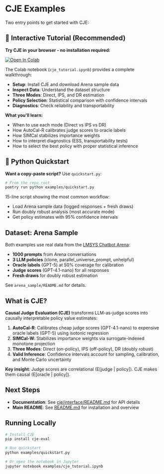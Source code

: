 # CJE Examples

Two entry points to get started with CJE:

## 🚀 Interactive Tutorial (Recommended)

**Try CJE in your browser - no installation required:**

[![Open In Colab](https://colab.research.google.com/assets/colab-badge.svg)](https://colab.research.google.com/github/cimo-labs/cje/blob/main/examples/cje_tutorial.ipynb)

The Colab notebook (`cje_tutorial.ipynb`) provides a complete walkthrough:
- **Setup**: Install CJE and download Arena sample data
- **Inspect Data**: Understand the dataset structure
- **Three Modes**: Direct, IPS, and DR estimation
- **Policy Selection**: Statistical comparison with confidence intervals
- **Diagnostics**: Check reliability and transportability

**What you'll learn:**
- When to use each mode (Direct vs IPS vs DR)
- How AutoCal-R calibrates judge scores to oracle labels
- How SIMCal stabilizes importance weights
- How to interpret diagnostics (ESS, transportability tests)
- How to select the best policy with proper statistical inference

## 🐍 Python Quickstart

**Want a copy-paste script?** Use `quickstart.py`:

```bash
# From the repo root
poetry run python examples/quickstart.py
```

15-line script showing the most common workflow:
- Load Arena sample data (logged responses + fresh draws)
- Run doubly robust analysis (most accurate mode)
- Get policy estimates with 95% confidence intervals

## Dataset: Arena Sample

Both examples use real data from the [LMSYS Chatbot Arena](https://huggingface.co/datasets/lmsys/chatbot_arena_conversations):

- **1000 prompts** from Arena conversations
- **3 LLM policies** (clone, parallel_universe_prompt, unhelpful)
- **Oracle labels** (GPT-5) at 50% coverage for calibration
- **Judge scores** (GPT-4.1-nano) for all responses
- **Fresh draws** for doubly robust estimation

See `arena_sample/README.md` for details.

## What is CJE?

**Causal Judge Evaluation (CJE)** transforms LLM-as-judge scores into causally interpretable policy value estimates:

1. **AutoCal-R**: Calibrates cheap judge scores (GPT-4.1-nano) to expensive oracle labels (GPT-5) using isotonic regression
2. **SIMCal-W**: Stabilizes importance weights via surrogate-indexed monotone projection
3. **Three Modes**: Direct (on-policy), IPS (off-policy), DR (doubly robust)
4. **Valid Inference**: Confidence intervals account for sampling, calibration, and Monte Carlo uncertainty

**Key insight**: Judge scores are correlational (E[judge | policy]). CJE makes them causal (E[oracle | policy]).

## Next Steps

- **Documentation**: See [cje/interface/README.md](../cje/interface/README.md) for API details
- **Main README**: See [README.md](../README.md) for installation and overview

## Running Locally

```bash
# Install CJE
pip install cje-eval

# Run quickstart
python examples/quickstart.py

# Or open the notebook in Jupyter
jupyter notebook examples/cje_tutorial.ipynb
```
